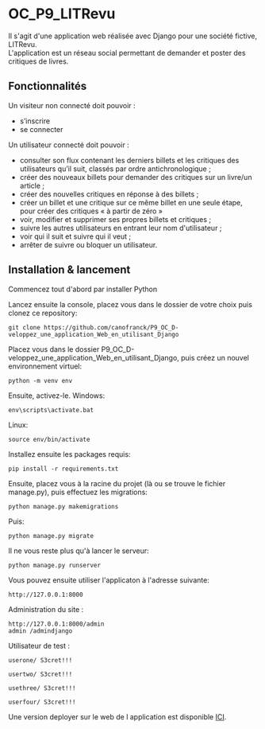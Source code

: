 # OC_P9_LITRevu

Il s'agit d'une application web réalisée avec Django pour une société fictive, LITRevu.  
L'application est un réseau social permettant de demander et poster des critiques de livres.

## Fonctionnalités

Un visiteur non connecté doit pouvoir :

* s’inscrire 
* se connecter

Un utilisateur connecté doit pouvoir :

* consulter son flux contenant les derniers billets et les critiques des
utilisateurs qu’il suit, classés par ordre antichronologique ;
* créer des nouveaux billets pour demander des critiques sur un livre/un
article ;
* créer des nouvelles critiques en réponse à des billets ;
* créer un billet et une critique sur ce même billet en une seule étape, pour
créer des critiques « à partir de zéro »
* voir, modifier et supprimer ses propres billets et critiques ;
* suivre les autres utilisateurs en entrant leur nom d'utilisateur ;
* voir qui il suit et suivre qui il veut ;
* arrêter de suivre ou bloquer un utilisateur.

## Installation & lancement

Commencez tout d'abord par installer Python 

Lancez ensuite la console, placez vous dans le dossier de votre choix puis clonez ce repository:
```
git clone https://github.com/canofranck/P9_OC_D-veloppez_une_application_Web_en_utilisant_Django
```
Placez vous dans le dossier P9_OC_D-veloppez_une_application_Web_en_utilisant_Django, puis créez un nouvel environnement virtuel:
```
python -m venv env
```
Ensuite, activez-le.
Windows:
```
env\scripts\activate.bat
```
Linux:
```
source env/bin/activate
```
Installez ensuite les packages requis:
```
pip install -r requirements.txt
```
Ensuite, placez vous à la racine du projet (là ou se trouve le fichier manage.py), puis effectuez les migrations:
```
python manage.py makemigrations
```
Puis: 
```
python manage.py migrate
```
Il ne vous reste plus qu'à lancer le serveur: 
```
python manage.py runserver
```
Vous pouvez ensuite utiliser l'applicaton à l'adresse suivante:
```
http://127.0.0.1:8000
```
Administration du site :
```
http://127.0.0.1:8000/admin
admin /admindjango
```
Utilisateur de test :
```
userone/ S3cret!!!

usertwo/ S3cret!!!

usethree/ S3cret!!!

userfour/ S3cret!!!
```

Une version deployer sur le web de l application est disponible   [ICI](http://franckc.pythonanywhere.com/).
